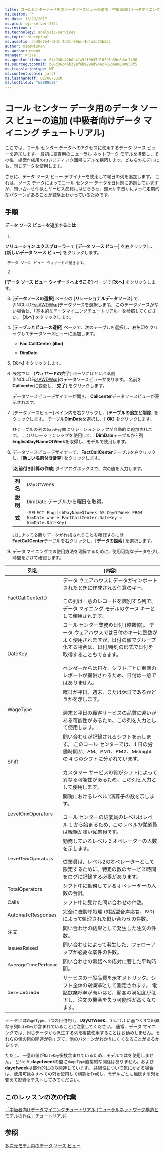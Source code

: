 ```yaml
---
title: コールセンターデータ用のデータソースビューの追加 (中級者向けデータマイニングチュートリアル) |Microsoft Docs
ms.custom: ''
ms.date: 12/29/2017
ms.prod: sql-server-2014
ms.reviewer: ''
ms.technology: analysis-services
ms.topic: conceptual
ms.assetid: a448e7e4-dbd1-4d31-90bc-4d4a1c23b352
author: minewiskan
ms.author: owend
manager: kfile
ms.openlocfilehash: 04f930c42b0e41a9f10b35d10295a38e8dac7490
ms.sourcegitcommit: b87d36c46b39af8b929ad94ec707dee8800950f5
ms.translationtype: MT
ms.contentlocale: ja-JP
ms.lasthandoff: 02/08/2020
ms.locfileid: "68888686"
---
```

# <a name="adding-a-data-source-view-for-call-center-data-intermediate-data-mining-tutorial"></a>コール センター データ用のデータ ソース ビューの追加 (中級者向けデータ マイニング チュートリアル)
  ここでは、コール センター データへのアクセスに使用するデータ ソース ビューを追加します。 最初に調査用のニューラル ネットワーク モデルを構築し、その後、提案作成用のロジスティック回帰モデルを構築します。どちらのモデルにも、同じデータを使用します。  
  
 さらに、データ ソース ビュー デザイナーを使用して曜日の列を追加します。 これは、ソース データによってコール センター データを日付別に追跡していますが、問い合わせ件数とサービス品質にはどちらも、週末か平日かによって定期的なパターンがあることが経験上わかっているためです。  
  
## <a name="procedures"></a>手順  
  
#### <a name="to-add-a-data-source-view"></a>データ ソース ビューを追加するには  
  
1.  
  **ソリューション エクスプローラー**で **[データ ソース ビュー]** を右クリックし、 **[新しいデータ ソース ビュー]** をクリックします。  
  
     データ ソース ビュー ウィザードが開きます。  
  
2.  
  **[データ ソース ビュー ウィザードへようこそ]** ページで **[次へ]** をクリックします。  
  
3.  [**データソースの選択**] ページの [**リレーショナルデータソース**] で、 [!INCLUDE[ssAWDWsp](../includes/ssawdwsp-md.md)]データソースを選択します。 このデータソースがない場合は、「[基本的なデータマイニングチュートリアル](../../2014/tutorials/basic-data-mining-tutorial.md)」を参照してください。 **[次へ]** をクリックします。  
  
4.  [**テーブルとビューの選択**] ページで、次のテーブルを選択し、右矢印をクリックしてデータソースビューに追加します。  
  
    -   **FactCallCenter (dbo)**  
  
    -   **DimDate**  
  
5.  **[次へ]** をクリックします。  
  
6.  既定では、[**ウィザードの完了**] ページにはという名前[!INCLUDE[ssAWDWsp](../includes/ssawdwsp-md.md)]のデータソースビューがあります。 名前を**Callcenter**に変更し、[**完了**] をクリックします。  
  
     データソースビューデザイナーが開き、 **Callcenter**データソースビューが表示されます。  
  
7.  [データソースビュー] ペイン内を右クリックし、[**テーブルの追加と削除**] をクリックします。 テーブル**DimDate**を選択し、[ **OK]** をクリックします。  
  
     各テーブルの列の`DateKey`間にリレーションシップが自動的に追加されます。 このリレーションシップを使用して、 **DimDate**テーブルから列**EnglishDayNameOfWeek**を取得し、モデルで使用します。  
  
8.  データソースビューデザイナーで、 **FactCallCenter**テーブルを右クリックし、[**新しい名前付き計算**] をクリックします。  
  
     [**名前付き計算の作成**] ダイアログボックスで、次の値を入力します。  
  
    |||  
    |-|-|  
    |**列名**|DayOfWeek|  
    |**説明**|DimDate テーブルから曜日を取得。|  
    |**式**|`(SELECT EnglishDayNameOfWeek AS DayOfWeek FROM DimDate where FactCallCenter.DateKey = DimDate.DateKey)`|  
  
     式によって必要なデータが作成されることを確認するには、 **FactCallCenter**テーブルを右クリックし、[**データの探索**] を選択します。  
  
9. データ マイニングでの使用方法を理解するために、使用可能なデータを少し時間をかけて確認します。  
  
|列名|[内容]|  
|-----------------|--------------|  
|FactCallCenterID|データ ウェアハウスにデータがインポートされたときに作成される任意のキー。<br /><br /> この列は一意のレコードを識別する列で、データ マイニング モデルのケース キーとして使用されます。|  
|DateKey|コール センター業務の日付 (整数値)。 データ ウェアハウスでは日付のキーに整数がよく使用されますが、日付の値でグループ化する場合は、日付/時刻の形式で日付を取得することもできます。<br /><br /> ベンダーからは日々、シフトごとに別個のレポートが提供されるため、日付は一意ではありません。|  
|WageType|曜日が平日、週末、または休日であるかどうかを示します。<br /><br /> 週末と平日の顧客サービスの品質に違いがある可能性があるため、この列を入力として使用します。|  
|Shift|問い合わせが記録されるシフトを示します。 このコール センターでは、1 日の労働時間が、AM、PM1、PM2、Midnight の 4 つのシフトに分かれています。<br /><br /> カスタマー サービスの質がシフトによって異なる可能性があるため、この列を入力として使用します。|  
|LevelOneOperators|関税におけるレベル1演算子の数を示します。<br /><br /> コール センターの従業員のレベルはレベル 1 から始まるため、このレベルの従業員は経験が浅い従業員です。|  
|LevelTwoOperators|勤務しているレベル 2 オペレーターの人数を示します。<br /><br /> 従業員は、レベル2のオペレーターとして限定するために、特定の数のサービス時間をログに記録する必要があります。|  
|TotalOperators|シフト中に勤務しているオペレーターの人数の合計。|  
|Calls|シフト中に受けた問い合わせの件数。|  
|AutomaticResponses|完全に自動呼処理 (対話型音声応答、IVR) によって処理された問い合わせの件数。|  
|注文|問い合わせの結果として発生した注文の件数。|  
|IssuesRaised|問い合わせによって発生した、フォローアップが必要な案件の件数。|  
|AverageTimePerIssue|問い合わせの電話への応対に要した平均時間。|  
|ServiceGrade|サービスの一般品質を示すメトリック。シフト全体の*破棄率*として測定されます。 電話放棄呼率が高いほど、顧客の満足度が低下し、注文の機会を失う可能性が高くなります。|  
  
 データには`WageType`、1つの日付列 (、 **DayOfWeek**、 `Shift`、) に基づく4つの異なる列`DateKey`が含まれていることに注意してください。 通常、データ マイニングでは、同じデータから派生する列を複数使用することはお勧めしません。それらの値の間の関連が強すぎて、他のパターンがわかりにくくなることがあるからです。  
  
 ただし、一意の値が`DateKey`多数含まれているため、モデルではを使用しません。 と`Shift` **dayofweek**の間に`WageType`直接的な関係はありません。および**dayofweek**は部分的にのみ関連しています。 共線性について気にかかる場合は、使用可能なすべての列を使用して構造を作成し、モデルごとに無視する列を変えて影響をテストしてみてください。  
  
## <a name="next-task-in-lesson"></a>このレッスンの次の作業  
 [「中級者向けデータマイニングチュートリアル &#40;ニューラルネットワーク構造とモデルの作成」チュートリアル&#41;](../../2014/tutorials/creating-a-neural-network-structure-and-model-intermediate-data-mining-tutorial.md)  
  
## <a name="see-also"></a>参照  
 [多次元モデル内のデータ ソース ビュー](https://docs.microsoft.com/analysis-services/multidimensional-models/data-source-views-in-multidimensional-models)  
  
  
